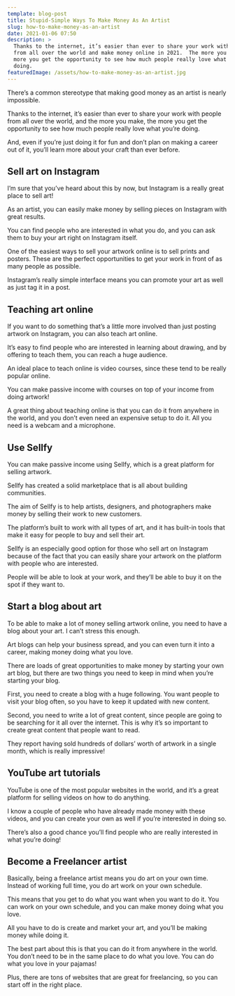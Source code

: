 ```yaml
---
template: blog-post
title: Stupid-Simple Ways To Make Money As An Artist
slug: how-to-make-money-as-an-artist
date: 2021-01-06 07:50
description: >
  Thanks to the internet, it’s easier than ever to share your work with people
  from all over the world and make money online in 2021.  The more you make, the
  more you get the opportunity to see how much people really love what you’re
  doing.
featuredImage: /assets/how-to-make-money-as-an-artist.jpg
---
```

<!--StartFragment-->

There’s a common stereotype that making good money as an artist is nearly impossible.

<!--EndFragment-->

<!--StartFragment-->

Thanks to the internet, it’s easier than ever to share your work with people from all over the world, and the more you make, the more you get the opportunity to see how much people really love what you’re doing.

<!--EndFragment-->

<!--StartFragment-->

And, even if you’re just doing it for fun and don’t plan on making a career out of it, you’ll learn more about your craft than ever before.

<!--EndFragment-->

<!--StartFragment-->

## Sell art on Instagram

<!--EndFragment-->

<!--StartFragment-->

I’m sure that you’ve heard about this by now, but Instagram is a really great place to sell art!

<!--EndFragment-->

<!--StartFragment-->

As an artist, you can easily make money by selling pieces on Instagram with great results.

<!--EndFragment-->

<!--StartFragment-->

You can find people who are interested in what you do, and you can ask them to buy your art right on Instagram itself.

<!--EndFragment-->

<!--StartFragment-->

One of the easiest ways to sell your artwork online is to sell prints and posters. These are the perfect opportunities to get your work in front of as many people as possible.

<!--EndFragment-->

<!--StartFragment-->

Instagram’s really simple interface means you can promote your art as well as just tag it in a post.

<!--EndFragment-->

<!--StartFragment-->

## Teaching art online

<!--EndFragment-->

<!--StartFragment-->

If you want to do something that’s a little more involved than just posting artwork on Instagram, you can also teach art online.

<!--EndFragment-->

<!--StartFragment-->

It’s easy to find people who are interested in learning about drawing, and by offering to teach them, you can reach a huge audience.

<!--EndFragment-->

<!--StartFragment-->

An ideal place to teach online is video courses, since these tend to be really popular online.

<!--EndFragment-->

<!--StartFragment-->

You can make passive income with courses on top of your income from doing artwork!

<!--EndFragment-->

<!--StartFragment-->

A great thing about teaching online is that you can do it from anywhere in the world, and you don’t even need an expensive setup to do it. All you need is a webcam and a microphone.

<!--EndFragment-->

<!--StartFragment-->

## Use Sellfy

<!--EndFragment-->

<!--StartFragment-->

You can make passive income using Sellfy, which is a great platform for selling artwork.

<!--EndFragment-->

<!--StartFragment-->

Sellfy has created a solid marketplace that is all about building communities.

<!--EndFragment-->

<!--StartFragment-->

The aim of Sellfy is to help artists, designers, and photographers make money by selling their work to new customers.

<!--EndFragment-->

<!--StartFragment-->

The platform’s built to work with all types of art, and it has built-in tools that make it easy for people to buy and sell their art.

<!--EndFragment-->

<!--StartFragment-->

Sellfy is an especially good option for those who sell art on Instagram because of the fact that you can easily share your artwork on the platform with people who are interested.

<!--EndFragment-->

<!--StartFragment-->

People will be able to look at your work, and they’ll be able to buy it on the spot if they want to.

<!--EndFragment-->

<!--StartFragment-->

## Start a blog about art

<!--EndFragment-->

<!--StartFragment-->

To be able to make a lot of money selling artwork online, you need to have a blog about your art. I can’t stress this enough.

<!--EndFragment-->

<!--StartFragment-->

Art blogs can help your business spread, and you can even turn it into a career, making money doing what you love.

<!--EndFragment-->

<!--StartFragment-->

There are loads of great opportunities to make money by starting your own art blog, but there are two things you need to keep in mind when you’re starting your blog.

<!--EndFragment-->



<!--StartFragment-->

First, you need to create a blog with a huge following. You want people to visit your blog often, so you have to keep it updated with new content.

<!--EndFragment-->

<!--StartFragment-->

Second, you need to write a lot of great content, since people are going to be searching for it all over the internet. This is why it’s so important to create great content that people want to read.

<!--EndFragment-->

<!--StartFragment-->

They report having sold hundreds of dollars’ worth of artwork in a single month, which is really impressive!

<!--EndFragment-->



<!--StartFragment-->

## YouTube art tutorials

<!--EndFragment-->

<!--StartFragment-->

YouTube is one of the most popular websites in the world, and it’s a great platform for selling videos on how to do anything.

<!--EndFragment-->

<!--StartFragment-->

I know a couple of people who have already made money with these videos, and you can create your own as well if you’re interested in doing so.

<!--EndFragment-->

<!--StartFragment-->

There’s also a good chance you’ll find people who are really interested in what you’re doing!

<!--EndFragment-->



<!--StartFragment-->

## Become a Freelancer artist

<!--EndFragment-->

<!--StartFragment-->

Basically, being a freelance artist means you do art on your own time. Instead of working full time, you do art work on your own schedule.

<!--EndFragment-->



<!--StartFragment-->

This means that you get to do what you want when you want to do it. You can work on your own schedule, and you can make money doing what you love.

<!--EndFragment-->

<!--StartFragment-->

All you have to do is create and market your art, and you’ll be making money while doing it.

<!--EndFragment-->

<!--StartFragment-->

The best part about this is that you can do it from anywhere in the world. You don’t need to be in the same place to do what you love. You can do what you love in your pajamas!

<!--EndFragment-->

<!--StartFragment-->

Plus, there are tons of websites that are great for freelancing, so you can start off in the right place.

<!--EndFragment-->